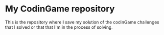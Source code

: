 # My CodinGame repository

This is the repository where I save my solution of the codinGame challenges that I solved or that that I'm in the process of solving.
